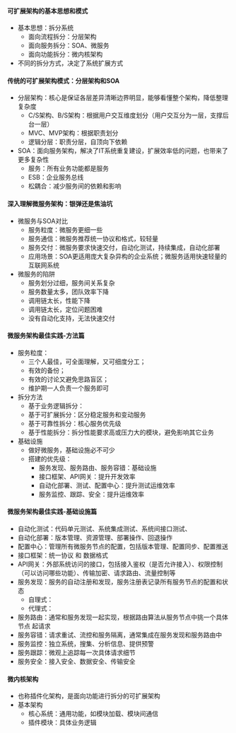 
#### 可扩展架构的基本思想和模式
* 基本思想：拆分系统
  - 面向流程拆分：分层架构
  - 面向服务拆分：SOA、微服务
  - 面向功能拆分：微内核架构
* 不同的拆分方式，决定了系统扩展方式


#### 传统的可扩展架构模式：分层架构和SOA
* 分层架构：核心是保证各层差异清晰边界明显，能够看懂整个架构，降低整理复杂度
  - C/S架构、B/S架构：根据用户交互维度划分（用户交互分为一层，支撑后台一层）
  - MVC、MVP架构：根据职责划分
  - 逻辑分层：职责分层，自顶向下依赖
* SOA：面向服务架构，解决了IT系统重复建设，扩展效率低的问题，也带来了更多复杂性
  - 服务：所有业务功能都是服务
  - ESB：企业服务总线
  - 松耦合：减少服务间的依赖和影响
  

#### 深入理解微服务架构：银弹还是焦油坑
* 微服务与SOA对比
  - 服务粒度：微服务更细一些
  - 服务通信：微服务推荐统一协议和格式，较轻量
  - 服务交付：微服务要求快速交付，自动化测试，持续集成，自动化部署
  - 应用场景：SOA更适用庞大复杂异构的企业系统；微服务适用快速轻量的互联网系统
* 微服务的陷阱
  - 服务划分过细，服务间关系复杂
  - 服务数量太多，团队效率下降
  - 调用链太长，性能下降
  - 调用链太长，定位问题困难
  - 没有自动化支持，无法快速交付


#### 微服务架构最佳实践-方法篇
* 服务粒度：
  - 三个人最佳，可全面理解，又可细度分工；
  - 有效的备份；
  - 有效的讨论又避免思路盲区；
  - 维护期一人负责一个服务即可
* 拆分方法
  - 基于业务逻辑拆分：
  - 基于可扩展拆分：区分稳定服务和变动服务
  - 基于可靠性拆分：核心服务优先级
  - 基于性能拆分：拆分性能要求高或压力大的模块，避免影响其它业务
* 基础设施
  - 做好微服务，基础设施必不可少
  - 搭建的优先级：
    - 服务发现、服务路由、服务容错：基础设施
    - 接口框架、API网关：提升开发效率
    - 自动化部署、测试、配置中心：提升测试运维效率
    - 服务监控、跟踪、安全：提升运维效率
    

#### 微服务架构最佳实践-基础设施篇
* 自动化测试：代码单元测试、系统集成测试、系统间接口测试、
* 自动化部署：版本管理、资源管理、部署操作、回退操作
* 配置中心：管理所有微服务节点的配置，包括版本管理、配置同步、配置推送
* 接口框架：统一协议 和 数据格式
* API网关：外部系统访问的接口，包括接入鉴权（是否允许接入）、权限控制（可以访问哪些功能）、传输加密、请求路由、流量控制等
* 服务发现：服务的自动注册和发现，服务注册表记录所有服务节点的配置和状态
  - 自理式：
  - 代理式：
* 服务路由：通常和服务发现一起实现，根据路由算法从服务节点中挑一个具体节点 起请求
* 服务容错：请求重试、流控和服务隔离，通常集成在服务发现和服务路由中
* 服务监控：独立系统，搜集、分析信息、提供预警
* 服务跟踪：微观上追踪每一次具体请求细节
* 服务安全：接入安全、数据安全、传输安全


#### 微内核架构
* 也称插件化架构，是面向功能进行拆分的可扩展架构
* 基本架构
  - 核心系统：通用功能，如模块加载、模块间通信
  - 插件模块：具体业务逻辑
